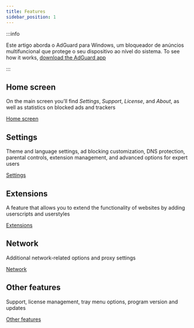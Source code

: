 ```yaml
---
title: Features
sidebar_position: 1
---
```


:::info

Este artigo aborda o AdGuard para Windows, um bloqueador de anúncios multifuncional que protege o seu dispositivo ao nível do sistema. To see how it works, [download the AdGuard app](https://agrd.io/download-kb-adblock)

:::

## Home screen

On the main screen you’ll find _Settings_, _Support_, _License_, and _About_, as well as statistics on blocked ads and trackers

[Home screen](/adguard-for-windows/features/home-screen/)

## Settings

Theme and language settings, ad blocking customization, DNS protection, parental controls, extension management, and advanced options for expert users

[Settings](/adguard-for-windows/features/settings/)

## Extensions

A feature that allows you to extend the functionality of websites by adding userscripts and userstyles

[Extensions](/adguard-for-windows/features/extensions/)

## Network

Additional network-related options and proxy settings

[Network](/adguard-for-windows/features/network/)

## Other features

Support, license management, tray menu options, program version and updates

[Other features](/adguard-for-windows/features/others/)
